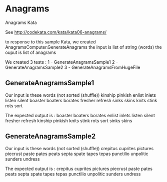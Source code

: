 # Anagrams
Anagrams Kata

See http://codekata.com/kata/kata06-anagrams/

to response to this sample Kata, we created AnagramsComputer.GenerateAnagrams
the input is list of string (words)
the ouput is list of anagrams

We created 3 tests :
1 - GenerateAnagramsSample1
2 - GenerateAnagramsSample2
3 - GenerateAnagramsFromHugeFile

## GenerateAnagramsSample1
Our input is these words (not sorted (shuffle))
kinship
pinkish
enlist 
inlets
listen
silent
boaster
boaters
borates
fresher
refresh
sinks
skins
knits
stink
rots
sort

The expected output is :
boaster boaters borates
enlist inlets listen silent
fresher refresh
kinship pinkish
knits stink
rots sort
sinks skins

## GenerateAnagramsSample2
Our input is these words (not sorted (shuffle))
crepitus
cuprites
pictures
piecrust
paste pates
peats
septa
spate
tapes
tepas
punctilio
unpolitic
sunders
undress

The expected output is :
crepitus cuprites pictures piecrust
paste pates peats septa spate tapes tepas
punctilio unpolitic
sunders undress
